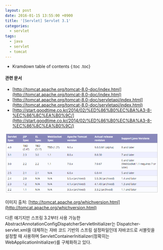 ```yaml
---
layout: post
date: 2016-01-15 13:55:00 +0900
title: '[Servlet] Servlet 3.1'
categories:
  - servlet
tags:
  - java
  - servlet
  - tomcat
---
```


* Kramdown table of contents
{:toc .toc}

#### 관련 문서

- [http://tomcat.apache.org/tomcat-8.0-doc/index.html](http://tomcat.apache.org/tomcat-8.0-doc/index.html)
- [http://tomcat.apache.org/tomcat-8.0-doc/servletapi/index.html](http://tomcat.apache.org/tomcat-8.0-doc/servletapi/index.html)
- [http://start.goodtime.co.kr/2014/02/%ED%86%B0%EC%BA%A3-8-%EC%86%8C%EA%B0%9C/](http://start.goodtime.co.kr/2014/02/%ED%86%B0%EC%BA%A3-8-%EC%86%8C%EA%B0%9C/)

![](/images/tomcat-which-version.png)

이미지 출처: [http://tomcat.apache.org/whichversion.html](http://tomcat.apache.org/whichversion.html)

다른 얘기지만 스프링 3.2부터 사용 가능한 AbstractAnnotationConfigDispatcherServletInitializer는 Dispatcher-servlet.xml을 대체하는 자바 코드 기반의 스프링 설정파일인데 자바코드로 서블릿을 설정할 때 사용하며 ServletContainerInitializer(정확히는 WebApplicationInitializer)를 구체화하고 있다.
